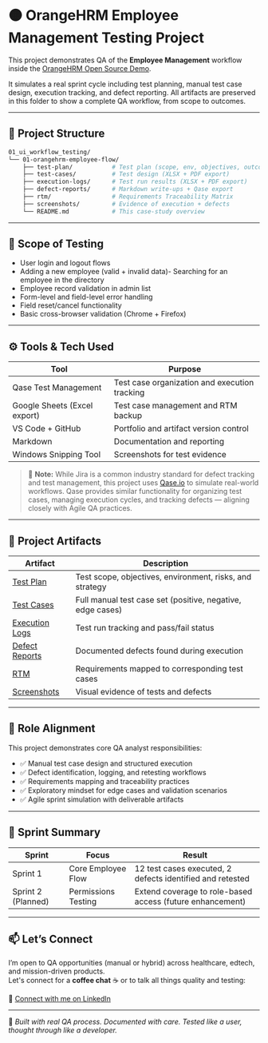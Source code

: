 # 🟠 OrangeHRM Employee Management Testing Project

This project demonstrates QA of the **Employee Management** workflow inside the [OrangeHRM Open Source Demo](https://opensource-demo.orangehrmlive.com/).

It simulates a real sprint cycle including test planning, manual test case design, execution tracking, and defect reporting. All artifacts are preserved in this folder to show a complete QA workflow, from scope to outcomes.

---

## 📁 Project Structure

```bash
01_ui_workflow_testing/
└── 01-orangehrm-employee-flow/
    ├── test-plan/           # Test plan (scope, env, objectives, outcomes)
    ├── test-cases/          # Test design (XLSX + PDF export)
    ├── execution-logs/      # Test run results (XLSX + PDF export)
    ├── defect-reports/      # Markdown write-ups + Qase export
    ├── rtm/                 # Requirements Traceability Matrix
    ├── screenshots/         # Evidence of execution + defects
    └── README.md            # This case-study overview
```

---

## 🎯 Scope of Testing

- User login and logout flows
- Adding a new employee (valid + invalid data)- Searching for an employee in the directory
- Employee record validation in admin list
- Form-level and field-level error handling
- Field reset/cancel functionality
- Basic cross-browser validation (Chrome + Firefox)

---

## ⚙️ Tools & Tech Used

| Tool | Purpose |
|------|---------|
| Qase Test Management | Test case organization and execution tracking |
| Google Sheets (Excel export) | Test case management and RTM backup |
| VS Code + GitHub | Portfolio and artifact version control |
| Markdown | Documentation and reporting |
| Windows Snipping Tool | Screenshots for test evidence |

> 📌 **Note:** While Jira is a common industry standard for defect tracking and test management, this project uses [Qase.io](https://qase.io/) to simulate real-world workflows. Qase provides similar functionality for organizing test cases, managing execution cycles, and tracking defects — aligning closely with Agile QA practices.


---

## 📂 Project Artifacts
| Artifact | Description |
|----------|-------------|
| [Test Plan](01_test_plan/README.md) | Test scope, objectives, environment, risks, and strategy |
| [Test Cases](./02_test_cases/) | Full manual test case set (positive, negative, edge cases) |
| [Execution Logs](./03_execution_logs/) | Test run tracking and pass/fail status |
| [Defect Reports](./04_defect_reports/) | Documented defects found during execution |
| [RTM](./05_RTM/) | Requirements mapped to corresponding test cases |
| [Screenshots](./06_screenshots/) | Visual evidence of tests and defects |



---

## 🎯 Role Alignment

This project demonstrates core QA analyst responsibilities:

- ✅ Manual test case design and structured execution
- ✅ Defect identification, logging, and retesting workflows
- ✅ Requirements mapping and traceability practices
- ✅ Exploratory mindset for edge cases and validation scenarios
- ✅ Agile sprint simulation with deliverable artifacts

---

## 🔁 Sprint Summary

| Sprint | Focus | Result |
|--------|-------|--------|
| Sprint 1 | Core Employee Flow | 12 test cases executed, 2 defects identified and retested |
| Sprint 2 (Planned) | Permissions Testing | Extend coverage to role-based access (future enhancement) |

---

## 📫 Let’s Connect

I’m open to QA opportunities (manual or hybrid) across healthcare, edtech, and mission-driven products.  
Let's connect for a **coffee chat** ☕ or to talk all things quality and testing:

📍 [Connect with me on LinkedIn](https://www.linkedin.com/in/nicole-nealy/)

---

🧪 *Built with real QA process. Documented with care. Tested like a user, thought through like a developer.*
